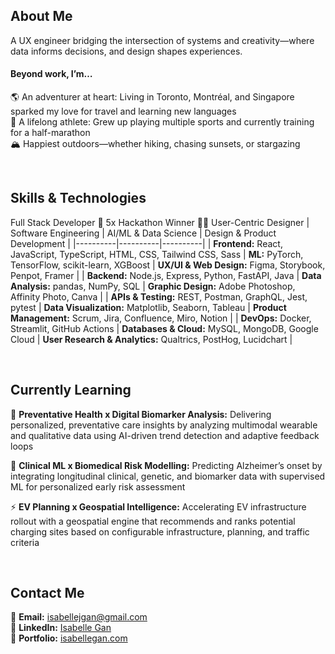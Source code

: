 ## About Me
A UX engineer bridging the intersection of systems and creativity—where data informs decisions, and design shapes experiences.

#### Beyond work, I’m…
🌎 An adventurer at heart: Living in Toronto, Montréal, and Singapore sparked my love for travel and learning new languages  
🙌 A lifelong athlete: Grew up playing multiple sports and currently training for a half-marathon  
🏔️ Happiest outdoors—whether hiking, chasing sunsets, or stargazing  

<br>

## Skills & Technologies
Full Stack Developer 🚀 5x Hackathon Winner 🧑‍💻 User-Centric Designer
| Software Engineering | AI/ML & Data Science | Design & Product Development |
|----------|----------|----------|
| **Frontend:** React, JavaScript, TypeScript, HTML, CSS, Tailwind CSS, Sass | **ML:** PyTorch, TensorFlow, scikit-learn, XGBoost | **UX/UI & Web Design:** Figma, Storybook, Penpot, Framer | 
| **Backend:** Node.js, Express, Python, FastAPI, Java | **Data Analysis:** pandas, NumPy, SQL | **Graphic Design:** Adobe Photoshop, Affinity Photo, Canva |
| **APIs & Testing:** REST, Postman, GraphQL, Jest, pytest | **Data Visualization:** Matplotlib, Seaborn, Tableau | **Product Management:** Scrum, Jira, Confluence, Miro, Notion |
| **DevOps:** Docker, Streamlit, GitHub Actions | **Databases & Cloud:** MySQL, MongoDB, Google Cloud | **User Research & Analytics:** Qualtrics, PostHog, Lucidchart |

<br>

## Currently Learning
💪 **Preventative Health x Digital Biomarker Analysis:** Delivering personalized, preventative care insights by analyzing multimodal wearable and qualitative data using AI-driven trend detection and adaptive feedback loops  

🧠 **Clinical ML x Biomedical Risk Modelling:** Predicting Alzheimer’s onset by integrating longitudinal clinical, genetic, and biomarker data with supervised ML for personalized early risk assessment  

⚡️ **EV Planning x Geospatial Intelligence:** Accelerating EV infrastructure rollout with a geospatial engine that recommends and ranks potential charging sites based on configurable infrastructure, planning, and traffic criteria

<br>

## Contact Me
📧 **Email:** [isabellejgan@gmail.com](mailto:isabellejgan@gmail.com)  
💼 **LinkedIn:** [Isabelle Gan](https://www.linkedin.com/in/isabellegan)  
📁 **Portfolio:** [isabellegan.com](#)

<!--
**isabellegan/isabellegan** is a ✨ _special_ ✨ repository because its `README.md` (this file) appears on your GitHub profile.

Here are some ideas to get you started:

- 🔭 I’m currently working on ...
- 🌱 I’m currently learning ...
- 👯 I’m looking to collaborate on ...
- 🤔 I’m looking for help with ...
- 💬 Ask me about ...
- 📫 How to reach me: ...
- 😄 Pronouns: ...
- ⚡ Fun fact: ...
-->
